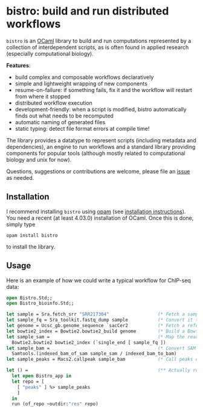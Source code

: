 # bistro: build and run distributed workflows

`bistro` is an [OCaml](http://ocaml.org) library to build and run
computations represented by a collection of interdependent scripts, as
is often found in applied research (especially computational
biology).

**Features**:
- build complex and composable workflows declaratively
- simple and lightweight wrapping of new components
- resume-on-failure: if something fails, fix it and the workflow will
  restart from where it stopped
- distributed workflow execution
- development-friendly: when a script is modified, bistro
  automatically finds out what needs to be recomputed
- automatic naming of generated files
- static typing: detect file format errors at compile time!

The library provides a datatype to represent scripts (including
metadata and dependencies), an engine to run workflows and a
standard library providing components for popular tools (although
mostly related to computational biology and unix for now).

Questions, suggestions or contributions are welcome, please file an
[issue](https://github.com/pveber/bistro/issues) as needed.

## Installation

I recommend installing `bistro` using
[opam](http://opam.ocaml.org/) (see
[installation instructions](http://opam.ocaml.org/doc/Install.html)). You
need a recent (at least 4.03.0) installation of OCaml. Once this is
done, simply type

```
opam install bistro
```

to install the library.

## Usage

Here is an example of how we could write a typical workflow for
ChIP-seq data:

```ocaml
open Bistro.Std;;
open Bistro_bioinfo.Std;;

let sample = Sra.fetch_srr "SRR217304"                  (* Fetch a sample from the SRA database *)
let sample_fq = Sra_toolkit.fastq_dump sample           (* Convert it to FASTQ format *)
let genome = Ucsc_gb.genome_sequence `sacCer2           (* Fetch a reference genome *)
let bowtie2_index = Bowtie2.bowtie2_build genome        (* Build a Bowtie2 index from it *)
let sample_sam =                                        (* Map the reads on the reference genome *)
  Bowtie2.bowtie2 bowtie2_index (`single_end [ sample_fq ])
let sample_bam =                                        (* Convert SAM file to BAM format *)
  Samtools.(indexed_bam_of_sam sample_sam / indexed_bam_to_bam)
let sample_peaks = Macs2.callpeak sample_bam            (* Call peaks on mapped reads *)

let () =                                                (** Actually run the pipeline *)
  let open Bistro_app in
  let repo = [
    [ "peaks" ] %> sample_peaks 
    ]
  in
  run (of_repo ~outdir:"res" repo)
```
